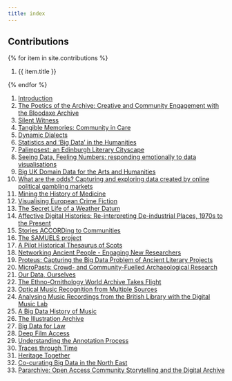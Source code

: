 ```yaml
---
title: index
---
```


## Contributions

{% for item in site.contributions %}
<ol>
<li>{{ item.title }}</li>
</ol>
{% endfor %}

1. [Introduction](01_Introduction.html)
2. [The Poetics of the Archive: Creative and Community Engagement with the Bloodaxe Archive](02.html)
3. [Silent Witness](03.html)
4. [Tangible Memories: Community in Care](04.html)
5. [Dynamic Dialects](05.html)
6. [Statistics and ‘Big Data’ in the Humanities](06.html)
7. [Palimpsest: an Edinburgh Literary Cityscape](07.html)
8. [Seeing Data, Feeling Numbers: responding emotionally to data visualisations](08.html)
9. [Big UK Domain Data for the Arts and Humanities](09.html)
10. [What are the odds? Capturing and exploring data created by online political gambling markets](10.html)
11. [Mining the History of Medicine](11.html)
12. [Visualising European Crime Fiction](12.html)
13. [The Secret Life of a Weather Datum](13.html)
14. [Affective Digital Histories: Re-interpreting De-industrial Places, 1970s to the Present
](14.html)
15. [Stories ACCORDing to Communities](15.html)
16. [The SAMUELS project](16.html)
17. [A Pilot Historical Thesaurus of Scots](17.html)
18. [Networking Ancient People - Engaging New Researchers](18.html)
19. [Proteus: Capturing the Big Data Problem of Ancient Literary Projects](19.html)
20. [MicroPasts: Crowd- and Community-Fuelled Archaeological Research](20.html)
21. [Our Data, Ourselves](21.html)
22. [The Ethno-Ornithology World Archive Takes Flight](22.html)
23. [Optical Music Recognition from Multiple Sources](23.html)
24. [Analysing Music Recordings from the British Library with the Digital Music Lab](24.html)
25. [A Big Data History of Music](25.html)
26. [The Illustration Archive](26.html)
27. [Big Data for Law](27.html)
28. [Deep Film Access](28.html)
29. [Understanding the Annotation Process](29.html)
30. [Traces through Time](30.html)
31. [Heritage Together](31.html)
32. [Co-curating Big Data in the North East](32.html)
33. [Pararchive: Open Access Community Storytelling and the Digital Archive](33.html)
